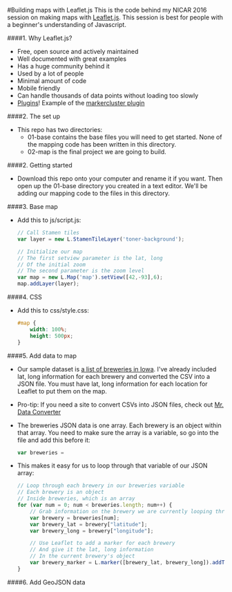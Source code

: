 #Building maps with Leaflet.js
This is the code behind my NICAR 2016 session on making maps with [Leaflet.js](https://github.com/Leaflet/Leaflet). This session is best for people with a beginner's understanding of Javascript.

####1. Why Leaflet.js?
* Free, open source and actively maintained
* Well documented with great examples
* Has a huge community behind it
* Used by a lot of people
* Minimal amount of code
* Mobile friendly
* Can handle thousands of data points without loading too slowly
* [Plugins](http://leafletjs.com/plugins.html)! Example of the [markercluster plugin](http://csessig86.github.io/tabletop_to_leaflet/#cluster)

####2. The set up
* This repo has two directories:
	* 01-base contains the base files you will need to get started. None of the mapping code has been written in this directory.
	* 02-map is the final project we are going to build.

####2. Getting started
* Download this repo onto your computer and rename it if you want. Then open up the 01-base directory you created in a text editor. We'll be adding our mapping code to the files in this directory.

####3. Base map
* Add this to js/script.js:
	```javascript
	// Call Stamen tiles
	var layer = new L.StamenTileLayer('toner-background');

	// Initialize our map
	// The first setview parameter is the lat, long
	// Of the initial zoom
	// The second parameter is the zoom level
	var map = new L.Map('map').setView([42,-93],6);
	map.addLayer(layer);
	```

####4. CSS
* Add this to css/style.css:
	```css
	#map {
		width: 100%;
		height: 500px;
	}

	```

####5. Add data to map
* Our sample dataset is [a list of breweries in Iowa](https://docs.google.com/spreadsheets/d/1M6mREJiDMQ1NTbdbOXiw0sWN_6DE7E33JJY503GS7tc/pub?output=html). I've already included lat, long information for each brewery and converted the CSV into a JSON file. You must have lat, long information for each location for Leaflet to put them on the map.

* Pro-tip: If you need a site to convert CSVs into JSON files, check out [Mr. Data Converter](http://shancarter.github.io/mr-data-converter/)

* The breweries JSON data is one array. Each brewery is an object within that array. You need to make sure the array is a variable, so go into the file and add this before it:
	```javascript
	var breweries = 

	```

* This makes it easy for us to loop through that variable of our JSON array:
	```javascript
	// Loop through each brewery in our breweries variable
	// Each brewery is an object
	// Inside breweries, which is an array
	for (var num = 0; num < breweries.length; num++) {
		// Grab information on the brewery we are currently looping through
		var brewery = breweries[num];
		var brewery_lat = brewery["latitude"];
		var brewery_long = brewery["longitude"];

		// Use Leaflet to add a marker for each brewery
		// And give it the lat, long information
		// In the current brewery's object
		var brewery_marker = L.marker([brewery_lat, brewery_long]).addTo(map);
	}
	```

####6. Add GeoJSON data